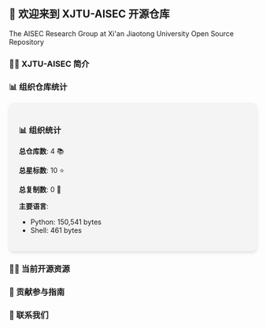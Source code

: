 ## 👋 欢迎来到 XJTU-AISEC 开源仓库
The AISEC Research Group at Xi'an Jiaotong University Open Source Repository

### 🙋‍♀ XJTU-AISEC 简介


### 📊 组织仓库统计
<!-- STATS_CARD_START -->
<div style="background: #f4f4f4; padding: 20px; border-radius: 10px; box-shadow: 0 4px 6px rgba(0,0,0,0.1);">
  <h3>📊 组织统计</h3>
  <p><strong>总仓库数</strong>: 4 📚</p>
  <p><strong>总星标数</strong>: 10 ⭐</p>
  <p><strong>总复制数</strong>: 0 🍴</p>
  <p><strong>主要语言</strong>:</p>
  <ul>
    <li>Python: 150,541 bytes</li><li>Shell: 461 bytes</li>
  </ul>
</div>
<!-- STATS_CARD_END -->

### 👩‍💻 当前开源资源


### 🌈 贡献参与指南


### 💬 联系我们


